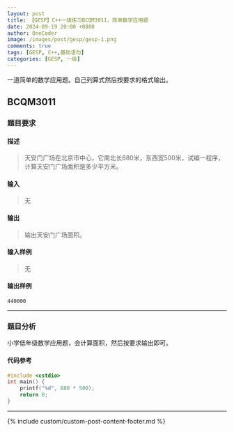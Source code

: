 ```yaml
---
layout: post
title: 【GESP】C++一级练习BCQM3011，简单数学应用题
date: 2024-09-19 20:00 +0800
author: OneCoder
image: /images/post/gesp/gesp-1.png
comments: true
tags: [GESP, C++,基础语句]
categories: [GESP, 一级]
---
```

一道简单的数学应用题。自己列算式然后按要求的格式输出。

<!--more-->

## BCQM3011

### 题目要求

#### 描述

>天安门广场在北京市中心，它南北长880米，东西宽500米，试编一程序，计算天安门广场面积是多少平方米。

#### 输入

>无

#### 输出

>输出天安门广场面积。

#### 输入样例

>无

#### 输出样例

```console
440000
```

---

### 题目分析

小学低年级数学应用题，会计算面积，然后按要求输出即可。

#### 代码参考

```cpp
#include <cstdio>
int main() {
    printf("%d", 880 * 500);
    return 0;
}
```

---

{% include custom/custom-post-content-footer.md %}
